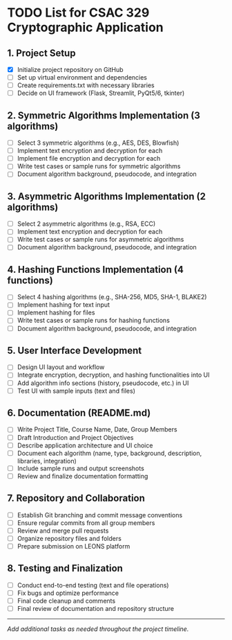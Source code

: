 # TODO List for CSAC 329 Cryptographic Application

## 1. Project Setup
- [x] Initialize project repository on GitHub
- [ ] Set up virtual environment and dependencies
- [ ] Create requirements.txt with necessary libraries
- [ ] Decide on UI framework (Flask, Streamlit, PyQt5/6, tkinter)

## 2. Symmetric Algorithms Implementation (3 algorithms)
- [ ] Select 3 symmetric algorithms (e.g., AES, DES, Blowfish)
- [ ] Implement text encryption and decryption for each
- [ ] Implement file encryption and decryption for each
- [ ] Write test cases or sample runs for symmetric algorithms
- [ ] Document algorithm background, pseudocode, and integration

## 3. Asymmetric Algorithms Implementation (2 algorithms)
- [ ] Select 2 asymmetric algorithms (e.g., RSA, ECC)
- [ ] Implement text encryption and decryption for each
- [ ] Write test cases or sample runs for asymmetric algorithms
- [ ] Document algorithm background, pseudocode, and integration

## 4. Hashing Functions Implementation (4 functions)
- [ ] Select 4 hashing algorithms (e.g., SHA-256, MD5, SHA-1, BLAKE2)
- [ ] Implement hashing for text input
- [ ] Implement hashing for files
- [ ] Write test cases or sample runs for hashing functions
- [ ] Document algorithm background, pseudocode, and integration

## 5. User Interface Development
- [ ] Design UI layout and workflow
- [ ] Integrate encryption, decryption, and hashing functionalities into UI
- [ ] Add algorithm info sections (history, pseudocode, etc.) in UI
- [ ] Test UI with sample inputs (text and files)

## 6. Documentation (README.md)
- [ ] Write Project Title, Course Name, Date, Group Members
- [ ] Draft Introduction and Project Objectives
- [ ] Describe application architecture and UI choice
- [ ] Document each algorithm (name, type, background, description, libraries, integration)
- [ ] Include sample runs and output screenshots
- [ ] Review and finalize documentation formatting

## 7. Repository and Collaboration
- [ ] Establish Git branching and commit message conventions
- [ ] Ensure regular commits from all group members
- [ ] Review and merge pull requests
- [ ] Organize repository files and folders
- [ ] Prepare submission on LEONS platform

## 8. Testing and Finalization
- [ ] Conduct end-to-end testing (text and file operations)
- [ ] Fix bugs and optimize performance
- [ ] Final code cleanup and comments
- [ ] Final review of documentation and repository structure

---

*Add additional tasks as needed throughout the project timeline.*
